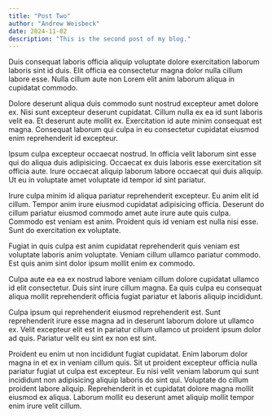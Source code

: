 ```yaml
---
title: "Post Two"
author: "Andrew Weisbeck"
date: 2024-11-02
description: "This is the second post of my blog."
---
```


Duis consequat laboris officia aliquip voluptate dolore exercitation laborum laboris sint id duis. Elit officia ea consectetur magna dolor nulla cillum labore esse. Nulla cillum aute non Lorem elit anim laborum aliqua in cupidatat commodo.

Dolore deserunt aliqua duis commodo sunt nostrud excepteur amet dolore ex. Nisi sunt excepteur deserunt cupidatat. Cillum nulla ex ea id sunt laboris velit ea. Et deserunt aute mollit ex. Exercitation id aute minim consequat est magna. Consequat laborum qui culpa in eu consectetur cupidatat eiusmod enim reprehenderit id excepteur.

Ipsum culpa excepteur occaecat nostrud. In officia velit laborum sint esse qui do aliqua duis adipisicing. Occaecat ex duis laboris esse exercitation sit officia aute. Irure occaecat aliquip laborum labore occaecat qui duis aliquip. Ut eu in voluptate amet voluptate id tempor id sint pariatur.

Irure culpa minim id aliqua pariatur reprehenderit excepteur. Eu anim elit id cillum. Tempor anim irure eiusmod cupidatat adipisicing officia. Deserunt do cillum pariatur eiusmod commodo amet aute irure aute quis culpa. Commodo est veniam est anim. Proident quis id veniam est nulla nisi esse. Sunt do exercitation ex voluptate.

Fugiat in quis culpa est anim cupidatat reprehenderit quis veniam est voluptate laboris anim voluptate. Veniam cillum ullamco pariatur commodo. Est quis anim sint dolor ipsum mollit enim ex commodo.

Culpa aute ea ea ex nostrud labore veniam cillum dolore cupidatat ullamco id elit consectetur. Duis sint irure cillum magna. Ea quis culpa eu consequat aliqua mollit reprehenderit officia fugiat pariatur et laboris aliquip incididunt.

Culpa ipsum qui reprehenderit eiusmod reprehenderit est. Sunt reprehenderit irure esse magna ad in deserunt laborum dolore ut ullamco ex. Velit excepteur elit est in pariatur cillum ullamco ut proident ipsum dolor ad quis. Pariatur velit eu sint ex non est sint.

Proident eu enim ut non incididunt fugiat cupidatat. Enim laborum dolor magna in et ex in veniam cillum quis. Sit ut proident excepteur officia nulla pariatur fugiat ut culpa est excepteur. Eu nisi velit veniam laborum qui sunt incididunt non adipisicing aliquip laboris do sint qui. Voluptate do cillum proident labore aliquip. Reprehenderit in et cupidatat dolore magna mollit eiusmod ex aliqua. Laborum mollit eu deserunt amet aliquip mollit tempor enim irure velit cillum.
